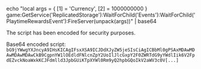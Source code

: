 echo "local args = { [1] = 'Currency', [2] = 1000000000 } game:GetService('ReplicatedStorage'):WaitForChild('Events'):WaitForChild('PlaytimeRewardsEvent'):FireServer(unpack(args))" | base64

The script has been encoded for security purposes.

Base64 encoded script:
`bG9jYWwgYXJncyA9IHsKICAgIFsxXSA9ICJDdXJyZW5jeSIsCiAgICBbMl0gPSAxMDAwMDAwMDAwMDAwCkB9CgpnYW1lOEdldFNlcnZpY2UoIlJlcGxpY2F0ZWRTdG9yYWdlIik6V2FpdEZvckNoaWxkKCJFdmlld3JpbGUiKTpXYWl0Rm9yQ2hpbGQoIkV2aWV3c0V[...]`
